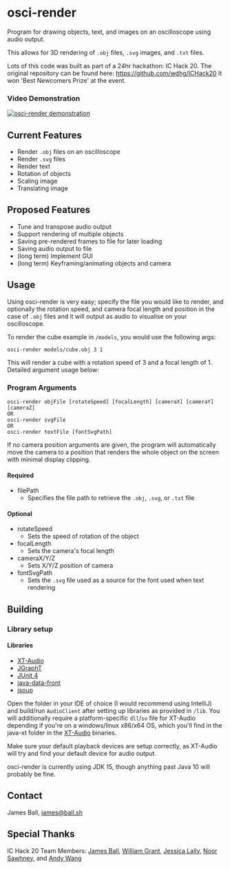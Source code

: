 # osci-render

Program for drawing objects, text, and images on an oscilloscope using audio output.

This allows for 3D rendering of `.obj` files, `.svg` images, and `.txt` files.

Lots of this code was built as part of a 24hr hackathon: IC Hack 20. The original repository can be found here: https://github.com/wdhg/ICHack20 It won 'Best Newcomers Prize' at the event.

### Video Demonstration

[![osci-render demonstration](https://img.youtube.com/vi/oEX0mnv6PLM/0.jpg)](https://www.youtube.com/watch?v=oEX0mnv6PLM)

## Current Features

- Render `.obj` files on an oscilloscope
- Render `.svg` files
- Render text
- Rotation of objects
- Scaling image
- Translating image

## Proposed Features

- Tune and transpose audio output
- Support rendering of multiple objects
- Saving pre-rendered frames to file for later loading
- Saving audio output to file
- (long term) Implement GUI
- (long term) Keyframing/animating objects and camera

## Usage

Using osci-render is very easy; specify the file you would like to render, and optionally the rotation speed, and camera focal length and position in the case of `.obj` files and it will output as audio to visualise on your oscilloscope.

To render the cube example in `/models`, you would use the following args:

```
osci-render models/cube.obj 3 1
```

This will render a cube with a rotation speed of 3 and a focal length of 1. Detailed argument usage below:

### Program Arguments

```
osci-render objFile [rotateSpeed] [focalLength] [cameraX] [cameraY] [cameraZ]
OR
osci-render svgFile
OR
osci-render textFile [fontSvgPath]
```

If no camera position arguments are given, the program will automatically move the camera to a position that renders the whole object on the screen with minimal display clipping.

#### Required

- filePath
    - Specifies the file path to retrieve the `.obj`, `.svg`, or `.txt` file

#### Optional

- rotateSpeed
    - Sets the speed of rotation of the object
- focalLength
    - Sets the camera's focal length
- cameraX/Y/Z
    - Sets X/Y/Z position of camera
- fontSvgPath
    - Sets the `.svg` file used as a source for the font used when text rendering

## Building

### Library setup

#### Libraries

- [XT-Audio](https://sjoerdvankreel.github.io/xt-audio/)
- [JGraphT](https://jgrapht.org/)
- [JUnit 4](https://junit.org/junit4/)
- [java-data-front](https://github.com/mokiat/java-data-front)
- [jsoup](https://jsoup.org/)

Open the folder in your IDE of choice (I would recommend using IntelliJ) and build/run `AudioClient` after setting up libraries as provided in `/lib`. You will additionally require a platform-specific `dll`/`so` file for XT-Audio depending if you're on a windows/linux x86/x64 OS, which you'll find in the java-xt folder in the [XT-Audio](https://sjoerdvankreel.github.io/xt-audio/) binaries.

Make sure your default playback devices are setup correctly, as XT-Audio will try and find your default device for audio output.

osci-render is currently using JDK 15, though anything past Java 10 will probably be fine.

## Contact

James Ball, [james@ball.sh](mailto:james@ball.sh)

## Special Thanks

IC Hack 20 Team Members: [James Ball](https://github.com/jameshball), [William Grant](https://github.com/wdhg), [Jessica Lally](https://github.com/jessicalally), [Noor Sawhney](https://github.com/noor-gate), and [Andy Wang](https://github.com/cbeuw)
